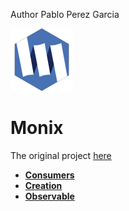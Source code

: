 Author Pablo Perez Garcia 

![My image](src/main/resources/monix.png)

# Monix

The original project [here](https://monix.io/)

* **[Consumers](src/main/scala/com/politrons/monix/TaskConsumers.scala)**
* **[Creation](src/main/scala/com/politrons/monix/TaskCreation.scala)**
* **[Observable](src/main/scala/com/politrons/monix/ObservableFeature.scala)**



